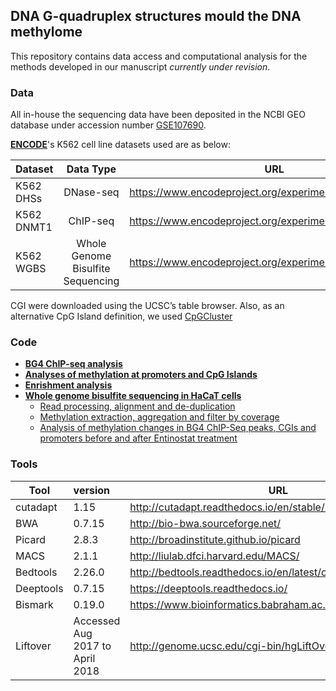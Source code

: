 
## DNA G-quadruplex structures mould the DNA methylome

This repository contains data access and computational analysis for the methods developed in our manuscript *currently under revision*.

### Data

All in-house the sequencing data have been deposited in the NCBI GEO database under accession number [GSE107690](https://www.ncbi.nlm.nih.gov/geo/query/acc.cgi?acc=GSE107690). 

[**ENCODE**](https://www.encodeproject.org/)'s K562 cell line datasets used are as below: 

| Dataset         | Data Type                          | URL                                                    |
| --------------- |:----------------------------------:| -------------------------------------------------------|
| K562 DHSs       | DNase-seq                          | https://www.encodeproject.org/experiments/ENCSR000EPC/ |
| K562 DNMT1      | ChIP-seq                           | https://www.encodeproject.org/experiments/ENCSR987PBI/ |
| K562 WGBS       | Whole Genome Bisulfite Sequencing  | https://www.encodeproject.org/experiments/ENCSR765JPC/ |

CGI were downloaded using the UCSC’s table browser. Also, as an alternative CpG Island definition, we used [CpGCluster](http://bioinfo2.ugr.es:8080/CpGislandDB/)

### Code

- [**BG4 ChIP-seq analysis**](ChIP-seq_Analysis.md)
- [**Analyses of methylation at promoters and CpG Islands**](Analyses_of_methylation_at_promoters_and_CpG_Islands.md)
- [**Enrishment analysis**](Enrichment_analysis.md)
- [**Whole genome bisulfite sequencing in HaCaT cells**](wgbs_hacat.md)
  - [Read processing, alignment and de-duplication](wgbs_hacat.md#read-processing-alignment-and-de-duplication)
  - [Methylation extraction, aggregation and filter by coverage](wgbs_hacat.md#methylation-extraction-aggregation-and-filter-by-coverage)
  - [Analysis of methylation changes in BG4 ChIP-Seq peaks, CGIs and promoters before and after Entinostat treatment](wgbs_hacat.md#analysis-of-methylation-changes-in-bg4-chip-seq-peaks-cgis-and-promoters-before-and-after-entinostat-treatment)
  


### Tools 

|Tool           | version                         | URL                                                           |
| ------------- |:--------------------------------| --------------------------------------------------------------|
| cutadapt      | 1.15                            |http://cutadapt.readthedocs.io/en/stable/installation.html     |
| BWA           | 0.7.15                          |http://bio-bwa.sourceforge.net/                                |
| Picard        | 2.8.3                           |http://broadinstitute.github.io/picard                         |
| MACS          | 2.1.1                           |http://liulab.dfci.harvard.edu/MACS/                           |
| Bedtools      | 2.26.0                          |http://bedtools.readthedocs.io/en/latest/content/overview.html |
| Deeptools     | 0.7.15                          |https://deeptools.readthedocs.io/                              |
| Bismark       | 0.19.0                          |https://www.bioinformatics.babraham.ac.uk/projects/bismark/    |
| Liftover      | Accessed Aug 2017 to April 2018 |http://genome.ucsc.edu/cgi-bin/hgLiftOver                      |

